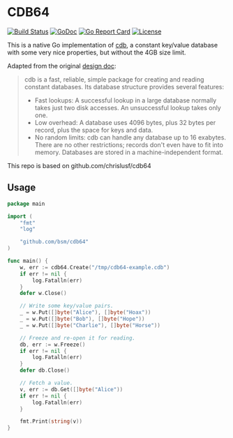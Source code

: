 # CDB64

[![Build Status](https://travis-ci.org/bsm/cdb64.png?branch=master)](https://travis-ci.org/bsm/cdb64)
[![GoDoc](https://godoc.org/github.com/bsm/cdb64?status.png)](http://godoc.org/github.com/bsm/cdb64)
[![Go Report Card](https://goreportcard.com/badge/github.com/bsm/cdb64)](https://goreportcard.com/report/github.com/bsm/cdb64)
[![License](https://img.shields.io/badge/License-MIT-blue.svg)](https://opensource.org/licenses/MIT)

This is a native Go implementation of [cdb][1], a constant key/value database
with some very nice properties, but without the 4GB size limit.

Adapted from the original [design doc][1]:

> cdb is a fast, reliable, simple package for creating and reading constant databases. Its database structure provides several features:
>
> - Fast lookups: A successful lookup in a large database normally takes just two disk accesses. An unsuccessful lookup takes only one.
> - Low overhead: A database uses 4096 bytes, plus 32 bytes per record, plus the space for keys and data.
> - No random limits: cdb can handle any database up to 16 exabytes. There are no other restrictions; records don't even have to fit into memory. Databases are stored in a machine-independent format.

[1]: http://cr.yp.to/cdb.html

This repo is based on github.com/chrislusf/cdb64

## Usage

```go
package main

import (
	"fmt"
	"log"

	"github.com/bsm/cdb64"
)

func main() {
	w, err := cdb64.Create("/tmp/cdb64-example.cdb")
	if err != nil {
		log.Fatalln(err)
	}
	defer w.Close()

	// Write some key/value pairs.
	_ = w.Put([]byte("Alice"), []byte("Hoax"))
	_ = w.Put([]byte("Bob"), []byte("Hope"))
	_ = w.Put([]byte("Charlie"), []byte("Horse"))

	// Freeze and re-open it for reading.
	db, err := w.Freeze()
	if err != nil {
		log.Fatalln(err)
	}
	defer db.Close()

	// Fetch a value.
	v, err := db.Get([]byte("Alice"))
	if err != nil {
		log.Fatalln(err)
	}

	fmt.Print(string(v))
}
```
